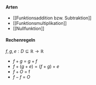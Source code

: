 
#### Arten
- [[Funktionsaddition bzw. Subtraktion]]
- [[Funktionsmultiplikation]]
- [[Nullfunktion]]

#### Rechenregeln
$f, g, e: D \subseteq \mathbb{R} \rightarrow \mathbb{R}$
- $f + g$ = $g + f$
- $f + (g + e) = (f + g) + e$
- $f + O$ = f
- $f - f$ = $O$